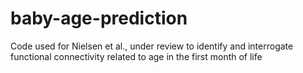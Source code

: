# baby-age-prediction
Code used for Nielsen et al., under review to identify and interrogate functional connectivity related to age in the first month of life
